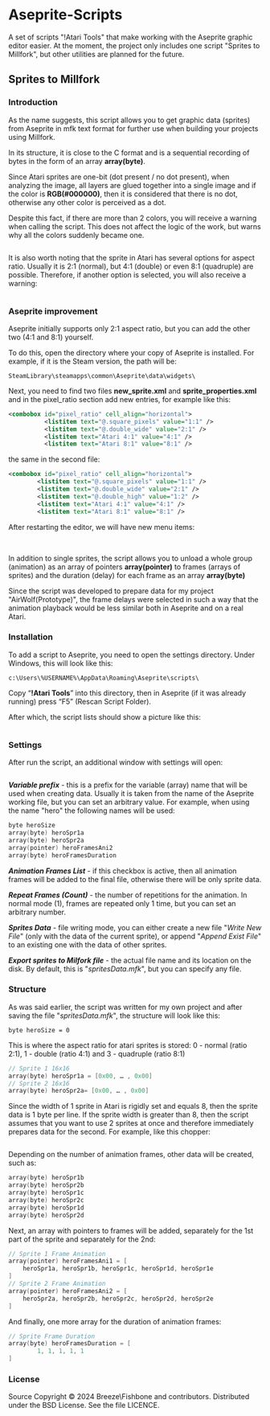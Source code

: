 # Aseprite-Scripts

A set of scripts "!Atari Tools" that make working with the Aseprite graphic editor easier. At the moment, the project only includes one script "Sprites to Millfork", but other utilities are planned for the future.

## Sprites to Millfork

### Introduction

As the name suggests, this script allows you to get graphic data (sprites) from Aseprite in mfk text format for further use when building your projects using Millfork.

In its structure, it is close to the C format and is a sequential recording of bytes in the form of an array **array(byte)**.

Since Atari sprites are one-bit (dot present / no dot present), when analyzing the image, all layers are glued together into a single image and if the color is **RGB(#000000)**, then it is considered that there is no dot, otherwise any other color is perceived as a dot.

Despite this fact, if there are more than 2 colors, you will receive a warning when calling the script. This does not affect the logic of the work, but warns why all the colors suddenly became one.

<img title="" src="misc/warning1.png" alt="" data-align="center">

It is also worth noting that the sprite in Atari has several options for aspect ratio. Usually it is 2:1 (normal), but 4:1 (double) or even 8:1 (quadruple) are possible. Therefore, if another option is selected, you will also receive a warning:

<img title="" src="misc/warning2.png" alt="" data-align="center">

### Aseprite improvement

Aseprite initially supports only 2:1 aspect ratio, but you can add the other two (4:1 and 8:1) yourself.

To do this, open the directory where your copy of Aseprite is installed. For example, if it is the Steam version, the path will be:

`SteamLibrary\steamapps\common\Aseprite\data\widgets\`

Next, you need to find two files **new_sprite.xml** and **sprite_properties.xml** and in the pixel_ratio section add new entries, for example like this:

```xml
<combobox id="pixel_ratio" cell_align="horizontal">
          <listitem text="@.square_pixels" value="1:1" />
          <listitem text="@.double_wide" value="2:1" />
          <listitem text="Atari 4:1" value="4:1" />
          <listitem text="Atari 8:1" value="8:1" />
```

the same in the second file:

```xml
<combobox id="pixel_ratio" cell_align="horizontal">
        <listitem text="@.square_pixels" value="1:1" />
        <listitem text="@.double_wide" value="2:1" />
        <listitem text="@.double_high" value="1:2" />
        <listitem text="Atari 4:1" value="4:1" />
        <listitem text="Atari 8:1" value="8:1" />
```

After restarting the editor, we will have new menu items:

<img title="" src="misc/menu1.png" alt="" data-align="center">

<img title="" src="misc/menu2.png" alt="" data-align="center">

In addition to single sprites, the script allows you to unload a whole group (animation) as an array of pointers **array(pointer)** to frames (arrays of sprites) and the duration (delay) for each frame as an array **array(byte)**

Since the script was developed to prepare data for my project "AirWolf(Prototype)", the frame delays were selected in such a way that the animation playback would be less similar both in Aseprite and on a real Atari.

### Installation

To add a script to Aseprite, you need to open the settings directory. Under Windows, this will look like this:

`c:\Users\%USERNAME%\AppData\Roaming\Aseprite\scripts\`

Copy “**!Atari Tools**” into this directory, then in Aseprite (if it was already running) press “F5” (Rescan Script Folder).

After which, the script lists should show a picture like this:

<img title="" src="misc/menu3.png" alt="" data-align="center">

### Settings

After run the script, an additional window with settings will open:

<img title="" src="misc/settings.png" alt="" data-align="center">

***Variable prefix*** - this is a prefix for the variable (array) name that will be used when creating data. Usually it is taken from the name of the Aseprite working file, but you can set an arbitrary value. For example, when using the name "hero" the following names will be used:

```c
byte heroSize
array(byte) heroSpr1a
array(byte) heroSpr2a
array(pointer) heroFramesAni2
array(byte) heroFramesDuration
```

***Animation Frames List*** - if this checkbox is active, then all animation frames will be added to the final file, otherwise there will be only sprite data.

***Repeat Frames (Count)*** - the number of repetitions for the animation. In normal mode (1), frames are repeated only 1 time, but you can set an arbitrary number.

***Sprites Data*** - file writing mode, you can either create a new file "*Write New File*" (only with the data of the current sprite), or append "*Append Exist File*" to an existing one with the data of other sprites.

***Export sprites to Milfork file*** - the actual file name and its location on the disk. By default, this is "*spritesData.mfk*", but you can specify any file.

### Structure

As was said earlier, the script was written for my own project and after saving the file "*spritesData.mfk*", the structure will look like this:

`byte heroSize = 0`

This is where the aspect ratio for atari sprites is stored: 0 - normal (ratio 2:1), 1 - double (ratio 4:1) and 3 - quadruple (ratio 8:1)

```c
// Sprite 1 16x16
array(byte) heroSpr1a = [0x00, … , 0x00]
// Sprite 2 16x16
array(byte) heroSpr2a= [0x00, … , 0x00]
```

Since the width of 1 sprite in Atari is rigidly set and equals 8, then the sprite data is 1 byte per line. If the sprite width is greater than 8, then the script assumes that you want to use 2 sprites at once and therefore immediately prepares data for the second. For example, like this chopper:

<img title="" src="misc/chopper.png" alt="" data-align="center">

Depending on the number of animation frames, other data will be created, such as:

```c
array(byte) heroSpr1b
array(byte) heroSpr2b
array(byte) heroSpr1c
array(byte) heroSpr2c
array(byte) heroSpr1d
array(byte) heroSpr2d
```

Next, an array with pointers to frames will be added, separately for the 1st part of the sprite and separately for the 2nd:

```c
// Sprite 1 Frame Animation
array(pointer) heroFramesAni1 = [
    heroSpr1a, heroSpr1b, heroSpr1c, heroSpr1d, heroSpr1e
]
// Sprite 2 Frame Animation
array(pointer) heroFramesAni2 = [
    heroSpr2a, heroSpr2b, heroSpr2c, heroSpr2d, heroSpr2e
]
```

And finally, one more array for the duration of animation frames:

```c
// Sprite Frame Duration
array(byte) heroFramesDuration = [
        1, 1, 1, 1, 1
]
```

### License

Source Copyright © 2024 Breeze\Fishbone and contributors. Distributed under the BSD License. See the file LICENCE.
